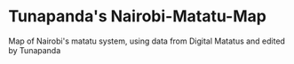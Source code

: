 Tunapanda's Nairobi-Matatu-Map
==================

Map of Nairobi's matatu system, using data from Digital Matatus and edited by Tunapanda
